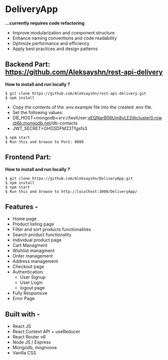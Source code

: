 
# DeliveryApp 
 **...currently requires code refactoring**
- Improve modularization and component structure
- Enhance naming conventions and code readability
- Optimize performance and efficiency
- Apply best practices and design patterns

## Backend Part: https://github.com/Aleksayshn/rest-api-delivery
**How to install and run locally ?**
```
$ git clone https://github.com/Aleksayshn/rest-api-delivery.git
$ npm install
```
- Copy the contents of the .env.example file into the created .env file.
- Set the following values:
-   DB_HOST=mongodb+srv://testUser:xEQNarB56Um8yLE2@cluster0.rowid4b.mongodb.net/db-contacts
-   JWT_SECRET=GHGSDFM23Tfgsfs3
```
$ npm start
$ Run this and browse to Port: 8080
```
## Frontend Part:
**How to install and run locally ?**
```
$ git clone https://github.com/Aleksayshn/DeliveryApp.git
$ npm install
$ npm start
$ Run this and browse to http://localhost:3000/DeliveryApp/
```
## **Features -**
- Home page
- Product listing page
- Filter and sort products functionalities
- Search product functionality
- Individual product page
- Cart Managment
- Wishlist managment
- Order management
- Address management
- Checkout page
- Authentication:
  - User Signup
  - User Login
  - logout page
 - Fully Responsive
 - Error Page

## **Built with -**
- React JS
- React Context API + useReducer
- React Router v6
- Node JS / Express
- Mongodb, mognoose
- Vanilla CSS
